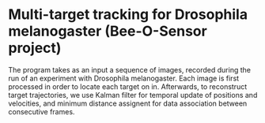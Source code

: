 # Multi-target tracking for Drosophila melanogaster (Bee-O-Sensor project)

The program takes as an input a sequence of images, recorded during the run of an experiment with Drosophila melanogaster. 
Each image is first processed in order to locate each target on in. Afterwards, to reconstruct target trajectories, we use
Kalman filter for temporal update of positions and velocities, and minimum distance assignent for data association between consecutive frames.
